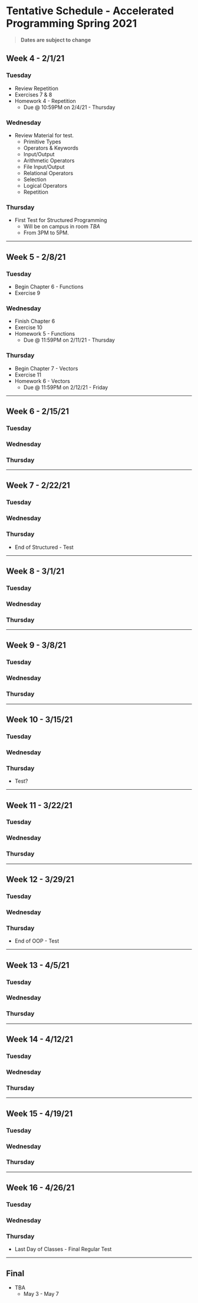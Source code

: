 # Tentative Schedule - Accelerated Programming Spring 2021
> **Dates are subject to change**

## Week 4 - 2/1/21

### Tuesday
* Review Repetition
* Exercises 7 & 8
* Homework 4 - Repetition
    * Due @ 10:59PM on 2/4/21 - Thursday

### Wednesday
* Review Material for test.
    * Primitive Types 
    * Operators & Keywords 
    * Input/Output 
    * Arithmetic Operators 
    * File Input/Output 
    * Relational Operators
    * Selection 
    * Logical Operators 
    * Repetition

### Thursday
* First Test for Structured Programming
    * Will be on campus in room *TBA*
    * From 3PM to 5PM.

----
## Week 5 - 2/8/21

### Tuesday
* Begin Chapter 6 - Functions
* Exercise 9

### Wednesday
* Finish Chapter 6
* Exercise 10
* Homework 5 - Functions
    * Due @ 11:59PM on 2/11/21 - Thursday

### Thursday
* Begin Chapter 7 - Vectors
* Exercise 11
* Homework 6 - Vectors
    * Due @ 11:59PM on 2/12/21 - Friday

----
## Week 6 - 2/15/21

### Tuesday

### Wednesday

### Thursday

----
## Week 7 - 2/22/21

### Tuesday

### Wednesday

### Thursday
* End of Structured - Test

----
## Week 8 - 3/1/21

### Tuesday

### Wednesday

### Thursday

----
## Week 9 - 3/8/21

### Tuesday

### Wednesday

### Thursday

----
## Week 10 - 3/15/21

### Tuesday

### Wednesday

### Thursday
* Test?

----
## Week 11 - 3/22/21

### Tuesday

### Wednesday

### Thursday

----
## Week 12 - 3/29/21

### Tuesday

### Wednesday

### Thursday
* End of OOP - Test

----
## Week 13 - 4/5/21

### Tuesday

### Wednesday

### Thursday

----
## Week 14 - 4/12/21

### Tuesday

### Wednesday

### Thursday

----
## Week 15 - 4/19/21

### Tuesday

### Wednesday

### Thursday

----
## Week 16 - 4/26/21

### Tuesday

### Wednesday

### Thursday
* Last Day of Classes - Final Regular Test

----
## Final
* TBA
    * May 3 - May 7
